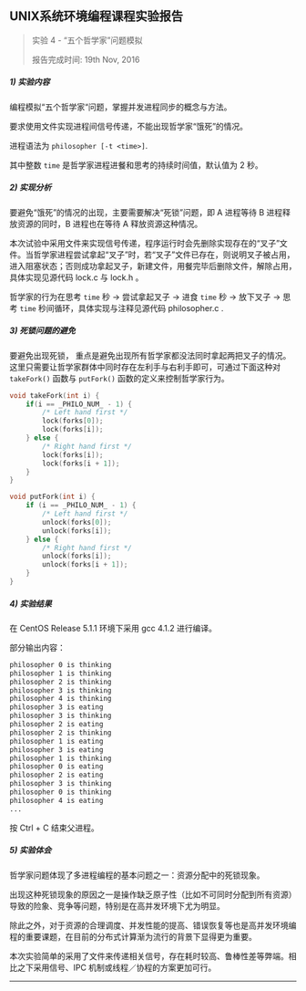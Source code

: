 ## UNIX系统环境编程课程实验报告

> 实验 4 - “五个哲学家”问题模拟
>
> 报告完成时间: 19th Nov, 2016
>



##### 1) 实验内容

编程模拟“五个哲学家“问题，掌握并发进程同步的概念与方法。

要求使用文件实现进程间信号传递，不能出现哲学家“饿死”的情况。

进程语法为 `philosopher [-t <time>]`.

其中整数  `time` 是哲学家进程进餐和思考的持续时间值，默认值为 2 秒。

##### 2) 实现分析

要避免“饿死”的情况的出现，主要需要解决“死锁”问题，即 A 进程等待 B 进程释放资源的同时，B 进程也在等待 A 释放资源这种情况。

本次试验中采用文件来实现信号传递，程序运行时会先删除实现存在的“叉子”文件。当哲学家进程尝试拿起“叉子”时，若“叉子”文件已存在，则说明叉子被占用，进入阻塞状态；否则成功拿起叉子，新建文件，用餐完毕后删除文件，解除占用，具体实现见源代码 lock.c 与 lock.h 。

哲学家的行为在思考  `time` 秒 -> 尝试拿起叉子 -> 进食 `time` 秒 -> 放下叉子 -> 思考  `time` 秒间循环，具体实现与注释见源代码 philosopher.c .

##### 3) 死锁问题的避免

要避免出现死锁， 重点是避免出现所有哲学家都没法同时拿起两把叉子的情况。这里只需要让哲学家群体中同时存在左利手与右利手即可，可通过下面这种对 `takeFork()` 函数与 `putFork()` 函数的定义来控制哲学家行为。

```C
void takeFork(int i) {
	if(i == _PHILO_NUM_ - 1) {
		/* Left hand first */
		lock(forks[0]);
		lock(forks[i]);
	} else {
		/* Right hand first */
		lock(forks[i]);
		lock(forks[i + 1]);
	}	
}

void putFork(int i) {
	if (i == _PHILO_NUM_ - 1) {
		/* Left hand first */
		unlock(forks[0]);
		unlock(forks[i]);
	} else {
		/* Right hand first */
		unlock(forks[i]);
		unlock(forks[i + 1]);
	}
}
```

##### 4) 实验结果

在 CentOS Release 5.1.1 环境下采用 gcc 4.1.2 进行编译。

部分输出内容：

```Bash
philosopher 0 is thinking
philosopher 1 is thinking
philosopher 2 is thinking
philosopher 3 is thinking
philosopher 4 is thinking
philosopher 3 is eating
philosopher 3 is thinking
philosopher 2 is eating
philosopher 2 is thinking
philosopher 1 is eating
philosopher 3 is eating
philosopher 1 is thinking
philosopher 0 is eating
philosopher 2 is eating
philosopher 3 is thinking
philosopher 0 is thinking
philosopher 4 is eating
...
```

按 Ctrl + C 结束父进程。

##### 5) 实验体会

哲学家问题体现了多进程编程的基本问题之一：资源分配中的死锁现象。

出现这种死锁现象的原因之一是操作缺乏原子性（比如不可同时分配到所有资源）导致的险象、竞争等问题，特别是在高并发环境下尤为明显。

除此之外，对于资源的合理调度、并发性能的提高、错误恢复等也是高并发环境编程的重要课题，在目前的分布式计算渐为流行的背景下显得更为重要。

本次实验简单的采用了文件来传递相关信号，存在耗时较高、鲁棒性差等弊端。相比之下采用信号、IPC 机制或线程／协程的方案更加可行。

---

